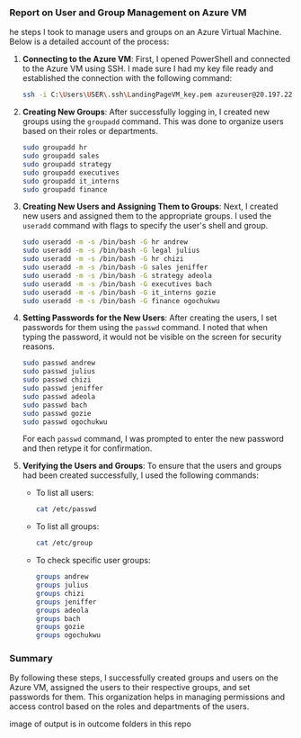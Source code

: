 ### Report on User and Group Management on Azure VM

he steps I took to manage users and groups on an Azure Virtual Machine. Below is a detailed account of the process:

1. **Connecting to the Azure VM**:
   First, I opened PowerShell and connected to the Azure VM using SSH. I made sure I had my key file ready and established the connection with the following command:
   ```sh
   ssh -i C:\Users\USER\.ssh\LandingPageVM_key.pem azureuser@20.197.228.244
   ```

2. **Creating New Groups**:
   After successfully logging in, I created new groups using the `groupadd` command. This was done to organize users based on their roles or departments.
   ```sh
   sudo groupadd hr
   sudo groupadd sales
   sudo groupadd strategy
   sudo groupadd executives
   sudo groupadd it_interns
   sudo groupadd finance
   ```

3. **Creating New Users and Assigning Them to Groups**:
   Next, I created new users and assigned them to the appropriate groups. I used the `useradd` command with flags to specify the user's shell and group.
   ```sh
   sudo useradd -m -s /bin/bash -G hr andrew
   sudo useradd -m -s /bin/bash -G legal julius
   sudo useradd -m -s /bin/bash -G hr chizi
   sudo useradd -m -s /bin/bash -G sales jeniffer
   sudo useradd -m -s /bin/bash -G strategy adeola
   sudo useradd -m -s /bin/bash -G executives bach
   sudo useradd -m -s /bin/bash -G it_interns gozie
   sudo useradd -m -s /bin/bash -G finance ogochukwu
   ```

4. **Setting Passwords for the New Users**:
   After creating the users, I set passwords for them using the `passwd` command. I noted that when typing the password, it would not be visible on the screen for security reasons.
   ```sh
   sudo passwd andrew
   sudo passwd julius
   sudo passwd chizi
   sudo passwd jeniffer
   sudo passwd adeola
   sudo passwd bach
   sudo passwd gozie
   sudo passwd ogochukwu
   ```

   For each `passwd` command, I was prompted to enter the new password and then retype it for confirmation.

5. **Verifying the Users and Groups**:
   To ensure that the users and groups had been created successfully, I used the following commands:
   - To list all users:
     ```sh
     cat /etc/passwd
     ```
   - To list all groups:
     ```sh
     cat /etc/group
     ```
   - To check specific user groups:
     ```sh
     groups andrew
     groups julius
     groups chizi
     groups jeniffer
     groups adeola
     groups bach
     groups gozie
     groups ogochukwu
     ```

### Summary
By following these steps, I successfully created groups and users on the Azure VM, assigned the users to their respective groups, and set passwords for them. This organization helps in managing permissions and access control based on the roles and departments of the users.

image of output is in outcome folders in this repo
